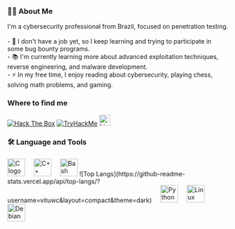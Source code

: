 <h3 align="left">👩‍💻 About Me</h3>

<p align="left">
I'm a cybersecurity professional from Brazil, focused on penetration testing.<br><br>
- 🔭 I don't have a job yet, so I keep learning and trying to participate in some bug bounty programs.<br>
- 📚 I'm currently learning more about advanced exploitation techniques, reverse engineering, and malware development.<br>
- ⚡ In my free time, I enjoy reading about cybersecurity, playing chess, solving math problems, and gaming.<br>
</p>

###

### Where to find me

[![Hack The Box](https://img.shields.io/badge/HackTheBox-111927?style=for-the-badge&logo=hackthebox&logoColor=9FEF00)](https://app.hackthebox.com/profile/1974932) 
[![TryHackMe](https://img.shields.io/badge/TryHackMe-111927?style=for-the-badge&logo=tryhackme&logoColor=white)](https://tryhackme.com/p/vituwc) 
<a href="https://www.linkedin.com/in/vituwc/">
  <img src="https://img.shields.io/static/v1?message=LinkedIn&logo=linkedin&label=&color=0077B5&logoColor=white&labelColor=&style=for-the-badge" height="25" alt="LinkedIn Profile" />
</a>

###

<h3 align="left">🛠 Language and Tools</h3>

###

<div align="left">
  <img src="https://cdn.jsdelivr.net/gh/devicons/devicon/icons/c/c-original.svg" height="40" alt="C logo" />
  <img width="12" />
  <img src="https://cdn.jsdelivr.net/gh/devicons/devicon/icons/cplusplus/cplusplus-original.svg" height="40" alt="C++ logo" />
  <img width="12" />
  <img src="https://cdn.jsdelivr.net/gh/devicons/devicon/icons/bash/bash-original.svg" height="40" alt="Bash logo" />   ![Top Langs](https://github-readme-stats.vercel.app/api/top-langs/?username=vituwc&layout=compact&theme=dark)
  <img width="12" />
  <img src="https://cdn.jsdelivr.net/gh/devicons/devicon/icons/python/python-original.svg" height="40" alt="Python logo" />
  <img width="12" />
  <img src="https://cdn.jsdelivr.net/gh/devicons/devicon/icons/linux/linux-original.svg" height="40" alt="Linux logo" />
  <img width="12" />
  <img src="https://cdn.jsdelivr.net/gh/devicons/devicon/icons/debian/debian-original.svg" height="40" alt="Debian logo" />
</div>
